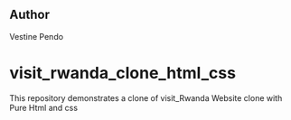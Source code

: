 ## Author
Vestine Pendo



# visit_rwanda_clone_html_css
This repository demonstrates a clone of visit_Rwanda Website clone with Pure Html and css
